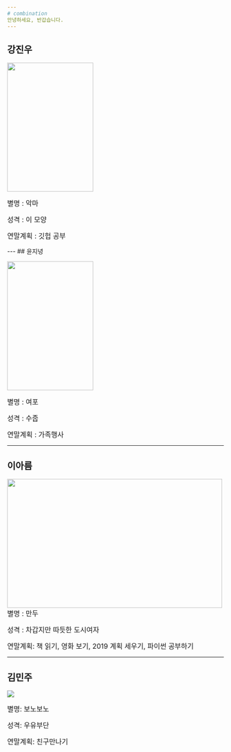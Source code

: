 ```yaml
---
# combination
안녕하세요, 반갑습니다.
---
```

## 강진우
<img src="https://postfiles.pstatic.net/MjAxODEyMjdfMjI0/MDAxNTQ1ODkzMDE2NDU4.8RF8sZG_o_y6B8RIXpfGW4WdQbzYv24H4r-Ed9mtRHIg.BYj2bEHxQQdDDvDNFhLY3jeI12hEArbUTu5sNKbvECcg.JPEG.kjw03230/20181224_180454_788.jpg?type=w773" width="200" height="300" >
<p><font size="3pt"> 별명 : 악마 </font></p>
<p><font size="3pt">성격 : 이 모양 </font></p>
<p><font size="3pt">연말계획 : 깃헙 공부 </font></p>
---
## 윤지녕
<p><img src="https://t1.daumcdn.net/cfile/tistory/196669494FB46B080D" width="200" height="300" ></p>
<p><font size="3pt"> 별명 : 여포</font></p>
<p><font size="3pt">성격 : 수줍 </font></p>
<p><font size="3pt">연말계획 : 가족행사 </font></p>

---
## 이아름
<p><img src="http://bookmetro.kr/wp-content/uploads/2017/05/DSC09610.jpg" width="500" height="300" ></
<p><font size="3pt">별명 : 만두</font></p>
<p><font size="3pt">성격 : 차갑지만 따듯한 도시여자</font></p>
<p><font size="3pt">연말계획: 책 읽기, 영화 보기, 2019 계획 세우기, 파이썬 공부하기</font></p>

---
## 김민주
<img src="http://mblogthumb3.phinf.naver.net/20160620_162/qkdwldus2_1466430489841Ydq9F_PNG/dd.png?type=w2">
<p><font size="3pt">별명: 보노보노</font></p>
<p><font size="3pt">성격: 우유부단</font></p>
<p><font size="3pt">연말계획: 친구만나기</font></p>

